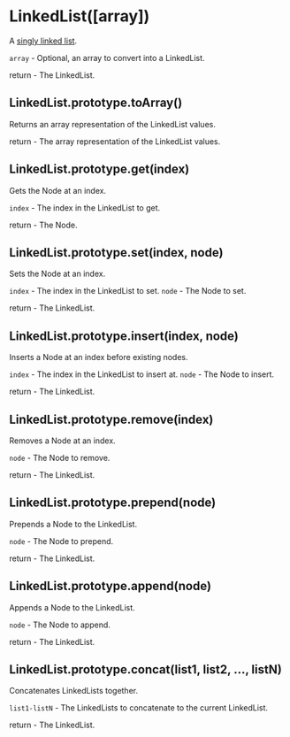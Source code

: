 # LinkedList([array]) #

A [singly linked list](http://en.wikipedia.org/wiki/Linked_list#Singly_linked_list).

`array` - Optional, an array to convert into a LinkedList.

return - The LinkedList.

## LinkedList.prototype.toArray() ##

Returns an array representation of the LinkedList values.

return - The array representation of the LinkedList values.

## LinkedList.prototype.get(index) ##

Gets the Node at an index.

`index` - The index in the LinkedList to get.

return - The Node.

## LinkedList.prototype.set(index, node) ##

Sets the Node at an index.

`index` - The index in the LinkedList to set.
`node` - The Node to set.

return - The LinkedList.

## LinkedList.prototype.insert(index, node) ##

Inserts a Node at an index before existing nodes.

`index` - The index in the LinkedList to insert at.
`node` - The Node to insert.

return - The LinkedList.

## LinkedList.prototype.remove(index) ##

Removes a Node at an index.

`node` - The Node to remove.

return - The LinkedList.

## LinkedList.prototype.prepend(node) ##

Prepends a Node to the LinkedList.

`node` -  The Node to prepend.

return - The LinkedList.

## LinkedList.prototype.append(node) ##

Appends a Node to the LinkedList.

`node` - The Node to append.

return - The LinkedList.

## LinkedList.prototype.concat(list1, list2, ..., listN) ##

Concatenates LinkedLists together.

`list1-listN` - The LinkedLists to concatenate to the current LinkedList.

return - The LinkedList.
